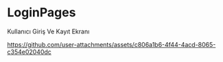 # LoginPages
Kullanıcı Giriş Ve Kayıt Ekranı


https://github.com/user-attachments/assets/c806a1b6-4f44-4acd-8065-c354e02040dc

